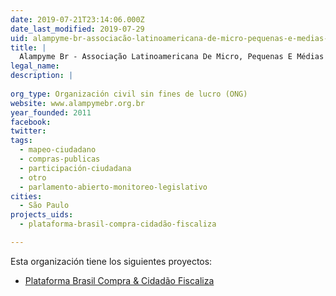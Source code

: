 ```yaml
---
date: 2019-07-21T23:14:06.000Z
date_last_modified: 2019-07-29
uid: alampyme-br-associacão-latinoamericana-de-micro-pequenas-e-medias-empresas-capitulo-brasil
title: |
  Alampyme Br - Associação Latinoamericana De Micro, Pequenas E Médias Empresas Capítulo Brasil
legal_name: 
description: |
  
org_type: Organización civil sin fines de lucro (ONG)
website: www.alampymebr.org.br
year_founded: 2011
facebook: 
twitter: 
tags:
  - mapeo-ciudadano
  - compras-publicas
  - participación-ciudadana
  - otro
  - parlamento-abierto-monitoreo-legislativo
cities: 
  - São Paulo
projects_uids:
  - plataforma-brasil-compra-cidadão-fiscaliza

---
```


Esta organización tiene los siguientes proyectos:

- [Plataforma Brasil Compra & Cidadão Fiscaliza](/proyectos/plataforma-brasil-compra-cidadão-fiscaliza)
